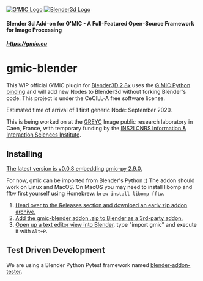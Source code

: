 <a href="https://gmic.eu">![G'MIC Logo](https://gmic.eu/img/logo4.jpg)</a>
<a href="https://www.blender.org">![Blender3d Logo](https://download.blender.org/branding/blender_logo_socket.png)</a>

#### 
#### Blender 3d Add-on for G'MIC - A Full-Featured Open-Source Framework for Image Processing
##### https://gmic.eu
# gmic-blender


This WIP official G'MIC plugin for [Blender3D 2.8x](https://www.blender.org/) uses the [G'MIC Python binding](https://github.com/dtschump/gmic-py) and will add new Nodes to Blender3d without forking Blender's code. This project is under the CeCILL-A free software license.

Estimated time of arrival of 1 first generic Node: September 2020.

This is being worked on at the [GREYC](https://www.greyc.fr/) Image public research laboratory in Caen, France, with temporary funding by the [INS2I CNRS Information & Interaction Sciences Institute](https://ins2i.cnrs.fr/fr/institut).

## Installing
[The latest version is v0.0.8 embedding gmic-py 2.9.0.](https://github.com/myselfhimself/gmic-blender/issues/15)

For now, gmic can be imported from Blender's Python :) The addon should work on Linux and MacOS.
On MacOS you may need to install libomp and fftw first yourself using Homebrew: `brew install libomp fftw`.
1. [Head over to the Releases section and download an early zip addon archive.](https://github.com/myselfhimself/gmic-blender/releases)
1. [Add the gmic-blender addon .zip to Blender as a 3rd-party addon.](https://docs.blender.org/manual/en/latest/editors/preferences/addons.html#rd-party-add-ons)
1. [Open up a text editor view into Blender](https://docs.blender.org/manual/en/latest/editors/text_editor.html), type "import gmic" and execute it with `Alt+P`.

## Test Driven Development
We are using a Blender Python Pytest framework named [blender-addon-tester](https://github.com/douglaskastle/blender-addon-tester).
